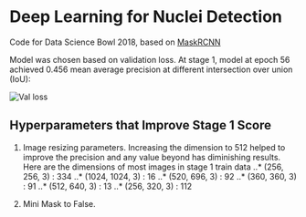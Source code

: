 # Deep Learning for Nuclei Detection
Code for Data Science Bowl 2018, based on [MaskRCNN](https://github.com/matterport/Mask_RCNN)

Model was chosen based on validation loss. At stage 1, model at epoch 56 achieved 0.456 mean average precision at different intersection over union (IoU):

![Val loss](https://i.imgur.com/9Y5Fyr1.png)

## Hyperparameters that Improve Stage 1 Score
1. Image resizing parameters. Increasing the dimension to 512 helped to improve the precision and any value beyond has diminishing results. Here are the dimensions of most images in stage 1 train data
..* (256, 256, 3) : 334
..* (1024, 1024, 3) : 16
..* (520, 696, 3) : 92
..* (360, 360, 3) : 91
..* (512, 640, 3) : 13
..* (256, 320, 3) : 112

2. Mini Mask to False.
